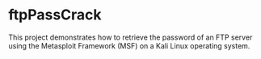 # ftpPassCrack
This project demonstrates how to retrieve the password of an FTP server using the Metasploit Framework (MSF) on a Kali Linux operating system.
